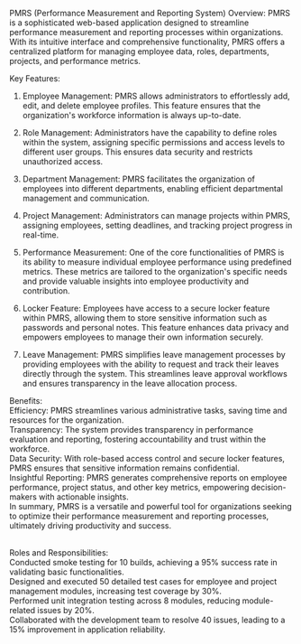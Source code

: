 PMRS (Performance Measurement and Reporting System) Overview:
PMRS is a sophisticated web-based application designed to streamline performance measurement and reporting processes within organizations. With its intuitive interface and comprehensive functionality, PMRS offers a centralized platform for managing employee data, roles, departments, projects, and performance metrics.

Key Features:
1. Employee Management: PMRS allows administrators to effortlessly add, edit, and delete employee profiles. This feature ensures that the organization's workforce information is always up-to-date.

2. Role Management: Administrators have the capability to define roles within the system, assigning specific permissions and access levels to different user groups. This ensures data security and restricts unauthorized access.

3. Department Management: PMRS facilitates the organization of employees into different departments, enabling efficient departmental management and communication.

4. Project Management: Administrators can manage projects within PMRS, assigning employees, setting deadlines, and tracking project progress in real-time.

5. Performance Measurement: One of the core functionalities of PMRS is its ability to measure individual employee performance using predefined metrics. These metrics are tailored to the organization's specific needs and provide valuable insights into employee productivity and contribution.

6. Locker Feature: Employees have access to a secure locker feature within PMRS, allowing them to store sensitive information such as passwords and personal notes. This feature enhances data privacy and empowers employees to manage their own information securely.

7. Leave Management: PMRS simplifies leave management processes by providing employees with the ability to request and track their leaves directly through the system. This streamlines leave approval workflows and ensures transparency in the leave allocation process.

Benefits:
<br>
Efficiency: PMRS streamlines various administrative tasks, saving time and resources for the organization.
<br>
Transparency: The system provides transparency in performance evaluation and reporting, fostering accountability and trust within the workforce.
<br>
Data Security: With role-based access control and secure locker features, PMRS ensures that sensitive information remains confidential.
<br>
Insightful Reporting: PMRS generates comprehensive reports on employee performance, project status, and other key metrics, empowering decision-makers with actionable insights.
<br>
In summary, PMRS is a versatile and powerful tool for organizations seeking to optimize their performance measurement and reporting processes, ultimately driving productivity and success.

<br>
Roles and Responsibilities:
<br>
Conducted smoke testing for 10 builds, achieving a 95% success rate in validating basic functionalities.
<br>
Designed and executed 50 detailed test cases for employee and project management modules, increasing test coverage by 30%.
<br>
Performed unit integration testing across 8 modules, reducing module-related issues by 20%.
<br>
Collaborated with the development team to resolve 40 issues, leading to a 15% improvement in application reliability.

